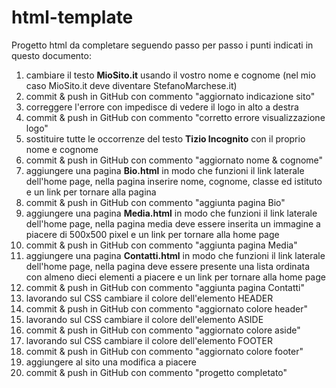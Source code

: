 # html-template
Progetto html da completare seguendo passo per passo i punti indicati in questo documento:
1. cambiare il testo **MioSito.it** usando il vostro nome e cognome (nel mio caso MioSito.it deve diventare StefanoMarchese.it)
1. commit & push in GitHub con commento "aggiornato indicazione sito"
1. correggere l'errore con impedisce di vedere il logo in alto a destra
1. commit & push in GitHub con commento "corretto errore visualizzazione logo"
1. sostituire tutte le occorrenze del testo **Tizio Incognito** con il proprio nome e cognome
1. commit & push in GitHub con commento "aggiornato nome & cognome"
1. aggiungere una pagina **Bio.html** in modo che funzioni il link laterale dell'home page, nella pagina inserire nome, cognome, classe ed istituto e un link per tornare alla pagina  
1. commit & push in GitHub con commento "aggiunta pagina Bio" 
1. aggiungere una pagina **Media.html** in modo che funzioni il link laterale dell'home page, nella pagina media deve essere inserita un immagine a piacere di 500x500 pixel e un link per tornare alla home page 
1. commit & push in GitHub con commento "aggiunta pagina Media" 
1. aggiungere una pagina **Contatti.html** in modo che funzioni il link laterale dell'home page, nella pagina deve essere presente una lista ordinata con almeno dieci elementi a piacere e un link per tornare alla home page
1. commit & push in GitHub con commento "aggiunta pagina Contatti"
1. lavorando sul CSS cambiare il colore dell'elemento HEADER
1. commit & push in GitHub con commento "aggiornato colore header"
1. lavorando sul CSS cambiare il colore dell'elemento ASIDE
1. commit & push in GitHub con commento "aggiornato colore aside"
1. lavorando sul CSS cambiare il colore dell'elemento FOOTER
1. commit & push in GitHub con commento "aggiornato colore footer"
1. aggiungere al sito una modifica a piacere
1. commit & push in GitHub con commento "progetto completato"